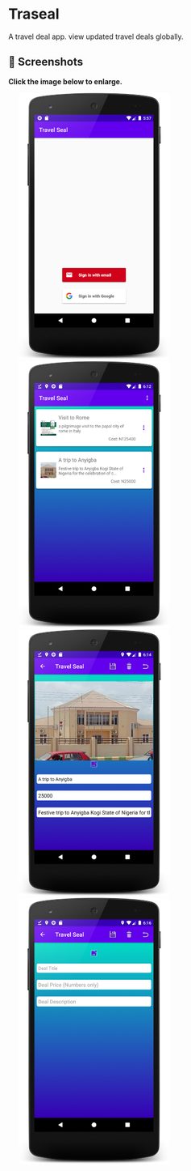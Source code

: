 # Traseal
A travel deal app. view updated travel deals globally. 


 ## 📸 Screenshots

**Click the image below to enlarge.**
<div>
<img src="/screenshots/firebase_sign_in.png" height="auto" width="300" hspace="20">

<img src="/screenshots/deals.png" height="auto" width="300" hspace="20">

<img src="/screenshots/deal_view.png" height="auto" width="300" hspace="20">

<img src="/screenshots/add_deal.png" height="auto" width="300" hspace="20">

</div>
